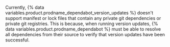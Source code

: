 Currently, {% data variables.product.prodname_dependabot_version_updates %} doesn't support manifest or lock files that contain any private git dependencies or private git registries. This is because, when running version updates, {% data variables.product.prodname_dependabot %} must be able to resolve all dependencies from their source to verify that version updates have been successful.
